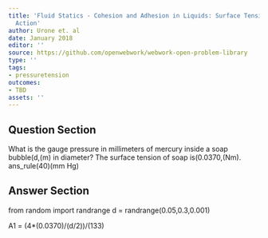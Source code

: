 ```yaml
---
title: 'Fluid Statics - Cohesion and Adhesion in Liquids: Surface Tension and Capillary
  Action'
author: Urone et. al
date: January 2018
editor: ''
source: https://github.com/openwebwork/webwork-open-problem-library
type: ''
tags:
- pressuretension
outcomes:
- TBD
assets: ''
---
```


## Question Section 

What is the gauge pressure in millimeters of mercury inside a soap bubble(d,(m) in diameter? The surface tension of soap is(0.0370,(Nm).
ans_rule(40)(mm Hg)


## Answer Section

from random import randrange
d = randrange(0.05,0.3,0.001)

A1 = (4*(0.0370)/(d/2))/(133)